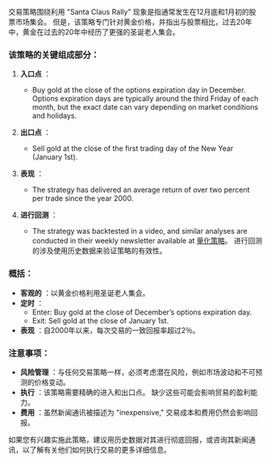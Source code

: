 交易策略围绕利用 "Santa Claus Rally" 现象是指通常发生在12月底和1月初的股票市场集会。 但是，该策略专门针对黄金价格，并指出与股票相比，过去20年中，黄金在过去的20年中经历了更强的圣诞老人集会。

### 该策略的关键组成部分：
1. **入口点** ：
   - Buy gold at the close of the options expiration day in December. Options expiration days are typically around the third Friday of each month, but the exact date can vary depending on market conditions and holidays.

2. **出口点** ：
   - Sell gold at the close of the first trading day of the New Year (January 1st).

3. **表现** ：
   - The strategy has delivered an average return of over two percent per trade since the year 2000.

4. **进行回测** ：
   - The strategy was backtested in a video, and similar analyses are conducted in their weekly newsletter available at [量化策略](https://quantifiedstrategies.com)。 进行回测的涉及使用历史数据来验证策略的有效性。

### 概括：
- **客观的** ：以黄金价格利用圣诞老人集会。
- **定时** ：
  - Enter: Buy gold at the close of December’s options expiration day.
  - Exit: Sell gold at the close of January 1st.
- **表现** ：自2000年以来，每次交易的一致回报率超过2％。

### 注意事项：
- **风险管理** ：与任何交易策略一样，必须考虑潜在风险，例如市场波动和不可预测的价格变动。
- **执行** ：该策略需要精确的进入和出口点。 缺少这些可能会影响贸易的盈利能力。
- **费用** ：虽然新闻通讯被描述为 "inexpensive," 交易成本和费用仍然会影响回报。

如果您有兴趣实施此策略，建议用历史数据对其进行彻底回报，或咨询其新闻通讯，以了解有关他们如何执行交易的更多详细信息。